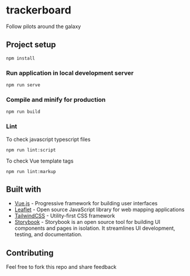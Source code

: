 # trackerboard

Follow pilots around the galaxy

## Project setup

```
npm install
```

### Run application in local development server

```
npm run serve
```

### Compile and minify for production

```
npm run build
```

### Lint

To check javascript typescript files

```
npm run lint:script
```

To check Vue template tags

```
npm run lint:markup
```

## Built with

-   [Vue.js](https://v3.vuejs.org/) - Progressive framework for building user interfaces
-   [Leaflet](https://leafletjs.com/) - Open source JavaScript library for web mapping applications
-   [TailwindCSS](https://tailwindcss.com/) - Utility-first CSS framework
-   [Storybook](https://storybook.js.org/) - Storybook is an open source tool for building UI components and pages in isolation. It streamlines UI development, testing, and documentation.

## Contributing

Feel free to fork this repo and share feedback
